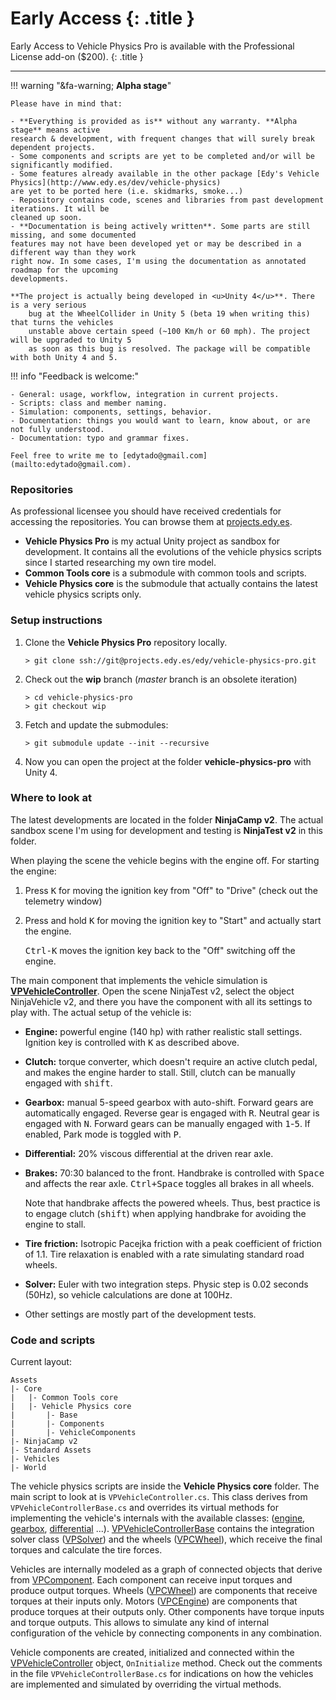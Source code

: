 
# Early Access {: .title }

Early Access to Vehicle Physics Pro is available with the Professional License add-on ($200).
{: .title }

---


!!! warning "&fa-warning; **Alpha stage**"

	Please have in mind that:

	- **Everything is provided as is** without any warranty. **Alpha stage** means active
	research & development, with frequent changes that will surely break dependent projects.
	- Some components and scripts are yet to be completed and/or will be significantly modified.
	- Some features already available in the other package [Edy's Vehicle Physics](http://www.edy.es/dev/vehicle-physics)
	are yet to be ported here (i.e. skidmarks, smoke...)
	- Repository contains code, scenes and libraries from past development iterations. It will be
	cleaned up soon.
	- **Documentation is being actively written**. Some parts are still missing, and some documented
	features may not have been developed yet or may be described in a different way than they work
	right now. In some cases, I'm using the documentation as annotated roadmap for the upcoming
	developments.

	**The project is actually being developed in <u>Unity 4</u>**. There is a very serious
		bug at the WheelCollider in Unity 5 (beta 19 when writing this) that turns the vehicles
		unstable above certain speed (~100 Km/h or 60 mph). The project will be upgraded to Unity 5
		as soon as this bug is resolved. The package will be compatible with both Unity 4 and 5.

!!! info "Feedback is welcome:"

	- General: usage, workflow, integration in current projects.
	- Scripts: class and member naming.
	- Simulation: components, settings, behavior.
	- Documentation: things you would want to learn, know about, or are not fully understood.
	- Documentation: typo and grammar fixes.

	Feel free to write me to [edytado@gmail.com](mailto:edytado@gmail.com).

### Repositories

As professional licensee you should have received credentials for accessing the repositories. You
can browse them at [projects.edy.es](http://projects.edy.es).

- **Vehicle Physics Pro** is my actual Unity project as sandbox for development. It contains all
the evolutions of the vehicle physics scripts since I started researching my own tire model.
- **Common Tools core** is a submodule with common tools and scripts.
- **Vehicle Physics core** is the submodule that actually contains the latest vehicle physics
scripts only.

### Setup instructions

1.	Clone the **Vehicle Physics Pro** repository locally.

		> git clone ssh://git@projects.edy.es/edy/vehicle-physics-pro.git

2.	Check out the **wip** branch (_master_ branch is an obsolete iteration)

		> cd vehicle-physics-pro
		> git checkout wip

3. 	Fetch and update the submodules:

		> git submodule update --init --recursive

4.	Now you can open the project at the folder **vehicle-physics-pro** with Unity 4.

### Where to look at

The latest developments are located in the folder **NinjaCamp v2**. The actual sandbox scene I'm
using for development and testing is **NinjaTest v2** in this folder.

When playing the scene the vehicle begins with the engine off. For starting the engine:

1. Press <kbd>K</kbd> for moving the ignition key from "Off" to "Drive" (check out the telemetry window)
2. Press and hold <kbd>K</kbd> for moving the ignition key to "Start" and actually start the engine.

	<kbd>Ctrl-K</kbd> moves the ignition key back to the "Off" switching off the engine.

The main component that implements the vehicle simulation is **[VPVehicleController](components/vehicle-controller.md)**.
Open the scene NinjaTest v2, select the object NinjaVehicle v2, and there you have the component
with all its settings to play with. The actual setup of the vehicle is:

- **Engine:** powerful engine (140 hp) with rather realistic stall settings. Ignition key is controlled
with <kbd>K</kbd> as described above.
- **Clutch:** torque converter, which doesn't require an active clutch pedal, and makes the engine
harder to stall. Still, clutch can be manually engaged with <kbd>shift</kbd>.
- **Gearbox:** manual 5-speed gearbox with auto-shift. Forward gears are automatically engaged. Reverse
gear is engaged with <kbd>R</kbd>. Neutral gear is engaged with <kbd>N</kbd>. Forward gears can
be manually engaged with <kbd>1</kbd>-<kbd>5</kbd>. If enabled, Park mode is toggled with <kbd>P</kbd>.
- **Differential:** 20% viscous differential at the driven rear axle.
- **Brakes:** 70:30 balanced to the front. Handbrake is controlled with <kbd>Space</kbd> and affects
the rear axle. <kbd>Ctrl+Space</kbd> toggles all brakes in all wheels.

	Note that handbrake affects the powered wheels. Thus, best practice is to engage clutch (<kbd>shift</kbd>)
when applying handbrake for avoiding the engine to stall.

- **Tire friction:** Isotropic Pacejka friction with a peak coefficient of friction of 1.1. Tire
relaxation is enabled with a rate simulating standard road wheels.
- **Solver:** Euler with two integration steps. Physic step is 0.02 seconds (50Hz), so vehicle
calculations are done at 100Hz.
- Other settings are mostly part of the development tests.

### Code and scripts

Current layout:

    Assets
    |- Core
	|	|- Common Tools core
	|   |- Vehicle Physics core
	|		|- Base
	|		|- Components
	|		|- VehicleComponents
    |- NinjaCamp v2
	|- Standard Assets
	|- Vehicles
	|- World

The vehicle physics scripts are inside the **Vehicle Physics core** folder. The main script
to look at is `VPVehicleController.cs`. This class derives from `VPVehicleControllerBase.cs` and
overrides its virtual methods for implementing the vehicle's internals with the available classes:
([engine](classes/engine.md), [gearbox](classes/gearbox.md), [differential](classes/differential.md)
...). [VPVehicleControllerBase](classes/vehicle-controller-base.md) contains the integration solver
class ([VPSolver](classes/solver.md)) and the wheels ([VPCWheel](classes/wheel.md)), which receive
the final torques and calculate the tire forces.

Vehicles are internally modeled as a graph of connected objects that derive from [VPComponent](classes/component.md).
Each component can receive input torques and produce output torques. Wheels ([VPCWheel](classes/wheel.md))
are components that receive torques at their inputs only. Motors ([VPCEngine](classes/engine.md))
are components that produce torques at their outputs only. Other components have torque inputs and
torque outputs. This allows to simulate any kind of internal configuration of the vehicle by
connecting components in any combination.

Vehicle components are created, initialized and connected within the [VPVehicleController](components/vehicle-controller.md)
object, `OnInitialize` method. Check out the comments in the file `VPVehicleControllerBase.cs` for
indications on how the vehicles are implemented and simulated by overriding the virtual methods.

